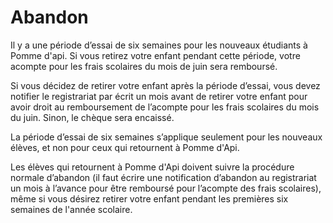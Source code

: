 # Abandon

Il y a une période d’essai de six semaines pour les nouveaux étudiants à Pomme d'api. Si vous retirez votre enfant pendant cette période, votre acompte pour les frais scolaires du mois de juin sera remboursé.

Si vous décidez de retirer votre enfant après la période d’essai, vous devez notifier le registrariat par écrit un mois avant de retirer votre enfant pour avoir droit au remboursement de l’acompte pour les frais scolaires du mois du juin. Sinon, le chèque sera encaissé.

<!--infoBox-->
La période d’essai de six semaines s’applique seulement pour les nouveaux élèves, et non pour ceux qui retournent à Pomme d'Api.

Les élèves qui retournent à Pomme d'Api doivent suivre la procédure normale d’abandon (il faut écrire une notification d’abandon au registrariat un mois à l’avance pour être remboursé pour l’acompte des frais scolaires), même si vous désirez retirer votre enfant pendant les premières six semaines de l'année scolaire.
<!--/infoBox-->
